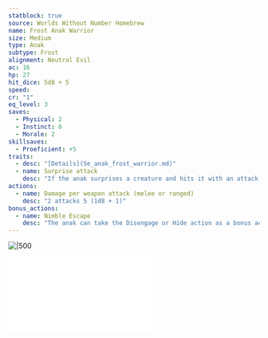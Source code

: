 ```yaml
---
statblock: true
source: Worlds Without Number Homebrew
name: Frost Anak Warrior
size: Medium
type: Anak
subtype: Frost
alignment: Neutral Evil
ac: 16
hp: 27
hit_dice: 5d8 + 5
speed: 
cr: "1"
eq_level: 3
saves:
  - Physical: 2
  - Instinct: 0
  - Morale: 2
skillsaves:
  - Proeficient: +5
traits:
  - desc: "[Details](5e_anak_frost_warrior.md)"
  - name: Surprise attack
    desc: "If the anak surprises a creature and hits it with an attack during the first round of combat, the target takes an extra 7 (2d6) damage from the attack."
actions:
  - name: Damage per weapon attack (melee or ranged)
    desc: "2 attacks 5 (1d8 + 1)"
bonus_actions:
  - name: Nimble Escape
    desc: "The anak can take the Disengage or Hide action as a bonus action on each of its turns."
---
```


![|500](https://i.imgur.com/0EyuYIv.png)

![Anak](../campaign/context/cultures.md#Anak)
